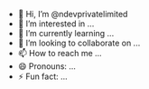 - 👋 Hi, I’m @ndevprivatelimited
- 👀 I’m interested in ...
- 🌱 I’m currently learning ...
- 💞️ I’m looking to collaborate on ...
- 📫 How to reach me ...
- 😄 Pronouns: ...
- ⚡ Fun fact: ...

<!---
ndevprivatelimited/ndevprivatelimited is a ✨ special ✨ repository because its `README.md` (this file) appears on your GitHub profile.
You can click the Preview link to take a look at your changes.
--->
